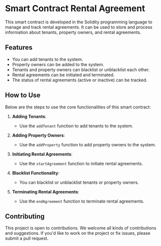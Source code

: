 # Smart Contract Rental Agreement

This smart contract is developed in the Solidity programming language to manage and track rental agreements. It can be used to store and process information about tenants, property owners, and rental agreements.

## Features

- You can add tenants to the system.
- Property owners can be added to the system.
- Tenants and property owners can blacklist or unblacklist each other.
- Rental agreements can be initiated and terminated.
- The status of rental agreements (active or inactive) can be tracked.

## How to Use

Below are the steps to use the core functionalities of this smart contract:

1. **Adding Tenants**:
   - Use the `addTenant` function to add tenants to the system.

2. **Adding Property Owners**:
   - Use the `addProperty` function to add property owners to the system.

3. **Initiating Rental Agreements**:
   - Use the `startAgreement` function to initiate rental agreements.

4. **Blacklist Functionality**:
   - You can blacklist or unblacklist tenants or property owners.

5. **Terminating Rental Agreements**:
   - Use the `endAgreement` function to terminate rental agreements.

## Contributing

This project is open to contributions. We welcome all kinds of contributions and suggestions. If you'd like to work on the project or fix issues, please submit a pull request.
